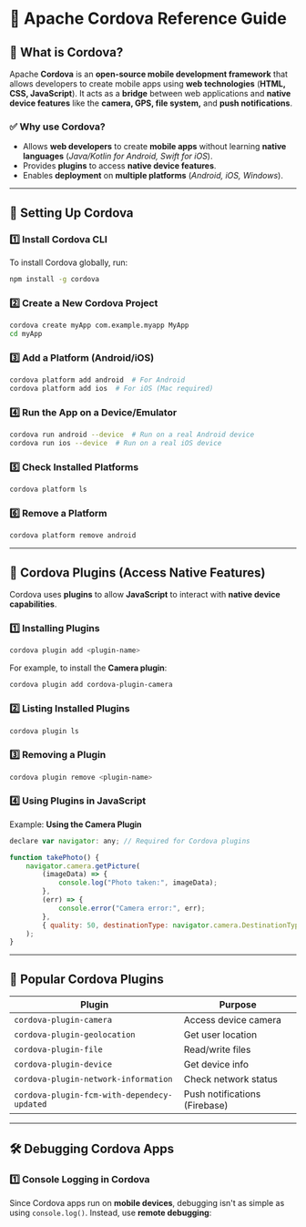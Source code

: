 # 🚀 **Apache Cordova Reference Guide**

## 📌 **What is Cordova?**
Apache **Cordova** is an **open-source mobile development framework** that allows developers to create mobile apps using **web technologies** (**HTML, CSS, JavaScript**). It acts as a **bridge** between web applications and **native device features** like the **camera, GPS, file system,** and **push notifications**.

### ✅ **Why use Cordova?**
- Allows **web developers** to create **mobile apps** without learning **native languages** (*Java/Kotlin for Android, Swift for iOS*).
- Provides **plugins** to access **native device features**.
- Enables **deployment** on **multiple platforms** (*Android, iOS, Windows*).

---


## 🔧 **Setting Up Cordova**

### 1️⃣ **Install Cordova CLI**
To install Cordova globally, run:

```sh
npm install -g cordova
```

### 2️⃣ **Create a New Cordova Project**
```sh
cordova create myApp com.example.myapp MyApp
cd myApp
```

### 3️⃣ **Add a Platform (Android/iOS)**
```sh
cordova platform add android  # For Android
cordova platform add ios  # For iOS (Mac required)
```

### 4️⃣ **Run the App on a Device/Emulator**
```sh
cordova run android --device  # Run on a real Android device
cordova run ios --device  # Run on a real iOS device
```

### 5️⃣ **Check Installed Platforms**
```sh
cordova platform ls
```

### 6️⃣ **Remove a Platform**
```sh
cordova platform remove android
```

---


## 🔌 **Cordova Plugins (Access Native Features)**
Cordova uses **plugins** to allow **JavaScript** to interact with **native device capabilities**.

### 1️⃣ **Installing Plugins**
```sh
cordova plugin add <plugin-name>
```
For example, to install the **Camera plugin**:
```sh
cordova plugin add cordova-plugin-camera
```

### 2️⃣ **Listing Installed Plugins**
```sh
cordova plugin ls
```

### 3️⃣ **Removing a Plugin**
```sh
cordova plugin remove <plugin-name>
```

### 4️⃣ **Using Plugins in JavaScript**
Example: **Using the Camera Plugin**
```js
declare var navigator: any; // Required for Cordova plugins

function takePhoto() {
    navigator.camera.getPicture(
        (imageData) => {
            console.log("Photo taken:", imageData);
        },
        (err) => {
            console.error("Camera error:", err);
        },
        { quality: 50, destinationType: navigator.camera.DestinationType.DATA_URL }
    );
}
```

---


## 📲 **Popular Cordova Plugins**
| Plugin | Purpose |
|---------|---------|
| `cordova-plugin-camera` | Access device camera |
| `cordova-plugin-geolocation` | Get user location |
| `cordova-plugin-file` | Read/write files |
| `cordova-plugin-device` | Get device info |
| `cordova-plugin-network-information` | Check network status |
| `cordova-plugin-fcm-with-dependecy-updated` | Push notifications (Firebase) |

---


## 🛠 **Debugging Cordova Apps**

### 1️⃣ **Console Logging in Cordova**
Since Cordova apps run on **mobile devices**, debugging isn't as simple as using `console.log()`. Instead, use **remote debugging**:

